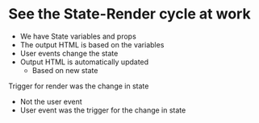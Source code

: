 # See the State-Render cycle at work

- We have State variables and props
- The output HTML is based on the variables
- User events change the state
- Output HTML is automatically updated
  - Based on new state

Trigger for render was the change in state
- Not the user event
- User event was the trigger for the change in state

